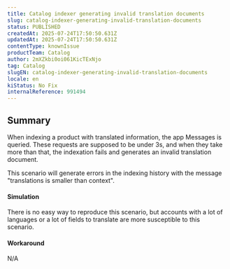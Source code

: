 ```yaml
---
title: Catalog indexer generating invalid translation documents
slug: catalog-indexer-generating-invalid-translation-documents
status: PUBLISHED
createdAt: 2025-07-24T17:50:50.631Z
updatedAt: 2025-07-24T17:50:50.631Z
contentType: knownIssue
productTeam: Catalog
author: 2mXZkbi0oi061KicTExNjo
tag: Catalog
slugEN: catalog-indexer-generating-invalid-translation-documents
locale: en
kiStatus: No Fix
internalReference: 991494
---
```


## Summary


When indexing a product with translated information, the app Messages is queried. These requests are supposed to be under 3s, and when they take more than that, the indexation fails and generates an invalid translation document.

This scenario will generate errors in the indexing history with the message "translations is smaller than context".


#### Simulation


There is no easy way to reproduce this scenario, but accounts with a lot of languages or a lot of fields to translate are more susceptible to this scenario.


#### Workaround


N/A



